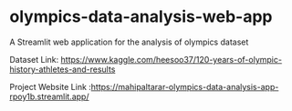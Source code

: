 # olympics-data-analysis-web-app
A Streamlit web application for the analysis of olympics dataset

Dataset Link: https://www.kaggle.com/heesoo37/120-years-of-olympic-history-athletes-and-results

Project Website Link :https://mahipaltarar-olympics-data-analysis-app-rpoy1b.streamlit.app/


